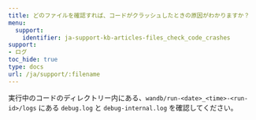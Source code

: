 ```yaml
---
title: どのファイルを確認すれば、コードがクラッシュしたときの原因がわかりますか？
menu:
  support:
    identifier: ja-support-kb-articles-files_check_code_crashes
support:
- ログ
toc_hide: true
type: docs
url: /ja/support/:filename
---
```


実行中のコードのディレクトリー内にある、`wandb/run-<date>_<time>-<run-id>/logs` にある `debug.log` と `debug-internal.log` を確認してください。